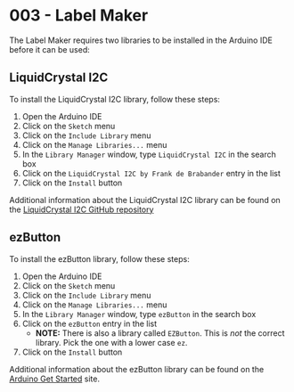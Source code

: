 # 003 - Label Maker

The Label Maker requires two libraries to be installed in the Arduino IDE before it can be used:

## LiquidCrystal I2C

To install the LiquidCrystal I2C library, follow these steps:

1. Open the Arduino IDE
2. Click on the `Sketch` menu
3. Click on the `Include Library` menu
4. Click on the `Manage Libraries...` menu
5. In the `Library Manager` window, type `LiquidCrystal I2C` in the search box
6. Click on the `LiquidCrystal I2C by Frank de Brabander` entry in the list
7. Click on the `Install` button

Additional information about the LiquidCrystal I2C library can be found on the
[LiquidCrystal I2C GitHub repository](https://github.com/fdebrabander/Arduino-LiquidCrystal-I2C-library)

## ezButton

To install the ezButton library, follow these steps:

1. Open the Arduino IDE
2. Click on the `Sketch` menu
3. Click on the `Include Library` menu
4. Click on the `Manage Libraries...` menu
5. In the `Library Manager` window, type `ezButton` in the search box
6. Click on the `ezButton` entry in the list 
    - **NOTE:** There is also a library called `EZButton`. This is _not_ the correct library. Pick the one with a lower case `ez`.
7. Click on the `Install` button

Additional information about the ezButton library can be found on the
[Arduino Get Started](https://arduinogetstarted.com/tutorials/arduino-button-library) site.

